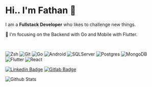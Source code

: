 # Hi.. I'm Fathan 👋

I am a ****Fullstack Developer**** who likes to challenge new things. <br/>

🌱 I'm focusing on the Backend with Go and Mobile with Flutter.

<br />

![Zsh](https://img.shields.io/badge/-Zsh-black?style=flat-square&logo=gnubash)
![Git](https://img.shields.io/badge/-Git-black?style=flat-square&logo=git)
![Go](https://img.shields.io/badge/-Go-black?style=flat-square&logo=Go)
![Android](https://img.shields.io/badge/-kotlin-black?style=flat-square&logo=kotlin)
![SQLServer](https://img.shields.io/badge/-SQLServer-black?style=flat-square&logo=microsoft-sql-server)
![Postgres](https://img.shields.io/badge/-Posgresql-black?style=flat-square&logo=postgresql)
![MongoDB](https://img.shields.io/badge/-MongoDB-black?style=flat-square&logo=mongodb)
![Flutter](https://img.shields.io/badge/-flutter-black?style=flat-square&logo=flutter)
![React](https://img.shields.io/badge/-react-black?style=flat-square&logo=react)
<!-- ![Laravel](https://img.shields.io/badge/-Laravel-black?style=flat-square&logo=laravel) -->
<!-- ![Nodejs](https://img.shields.io/badge/-Nodejs-black?style=flat-square&logo=Node.js) -->
<!-- ![Android](https://img.shields.io/badge/-swift-black?style=flat-square&logo=swift) -->

[![Linkedin Badge](https://img.shields.io/badge/-muhammadfathana-black?style=flat-square&logo=Linkedin&logoColor=white&link=https://www.linkedin.com/in/muhammadfathana/)](https://www.linkedin.com/in/muhammadfathana/)
[![Gitlab Badge](https://img.shields.io/badge/-muhammadfathan_a-black?style=flat-square&logo=Gitlab&logoColor=white&link=https://gitlab.com/muhammadfathan_a)](https://gitlab.com/muhammadfathan_a)
<!-- [![Home Badge](https://img.shields.io/badge/-akhtarfath.github.io-black?style=flat-square&logo=Homebrew&logoColor=white&link=https://akhtarfath.github.io)](https://akhtarfath.github.io) -->

![Github Stats](https://github-readme-stats-sigma-five.vercel.app/api?username=akhtarfath&count_private=true&show_icons=true&include_all_commits=true&theme=transparent)

<!-- [![trophy](https://github-profile-trophy.vercel.app/?username=akhtarfath&theme=dracula)](https://github.com/ryo-ma/github-profile-trophy) -->

<!-- [![Top Langs](https://github-readme-stats-sigma-five.vercel.app/api/top-langs/?username=akhtarfath&langs_count=5&layout=compact&theme=transparent)](https://github.com/anuraghazra/github-readme-stats-sigma-five) -->
